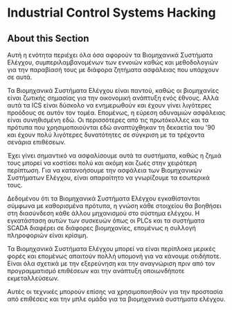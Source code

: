 # Industrial Control Systems Hacking

## About this Section

Αυτή η ενότητα περιέχει όλα όσα αφορούν τα Βιομηχανικά Συστήματα Ελέγχου, συμπεριλαμβανομένων των εννοιών καθώς και μεθοδολογιών για την παραβίασή τους με διάφορα ζητήματα ασφάλειας που υπάρχουν σε αυτά.

Τα Βιομηχανικά Συστήματα Ελέγχου είναι παντού, καθώς οι βιομηχανίες είναι ζωτικής σημασίας για την οικονομική ανάπτυξη ενός έθνους. Αλλά αυτά τα ICS είναι δύσκολο να ενημερωθούν και έχουν γίνει λιγότερες προόδους σε αυτόν τον τομέα. Επομένως, η εύρεση αδυναμιών ασφάλειας είναι συνηθισμένη εδώ. Οι περισσότερες από τις πρωτόκολλες και τα πρότυπα που χρησιμοποιούνται εδώ αναπτύχθηκαν τη δεκαετία του '90 και έχουν πολύ λιγότερες δυνατότητες σε σύγκριση με τα τρέχοντα σενάρια επιθέσεων.

Έχει γίνει σημαντικό να ασφαλίσουμε αυτά τα συστήματα, καθώς η ζημιά τους μπορεί να κοστίσει πολύ και ακόμη και ζωές στην χειρότερη περίπτωση. Για να κατανοήσουμε την ασφάλεια των Βιομηχανικών Συστήματων Ελέγχου, είναι απαραίτητο να γνωρίζουμε τα εσωτερικά τους.

Δεδομένου ότι τα Βιομηχανικά Συστήματα Ελέγχου εγκαθίστανται σύμφωνα με καθορισμένα πρότυπα, η γνώση κάθε στοιχείου θα βοηθήσει στη διασύνδεση κάθε άλλου μηχανισμού στο σύστημα ελέγχου. Η εγκατάσταση αυτών των συσκευών όπως οι PLCs και τα συστήματα SCADA διαφέρει σε διάφορες βιομηχανίες, επομένως η συλλογή πληροφοριών είναι κρίσιμη.

Τα Βιομηχανικά Συστήματα Ελέγχου μπορεί να είναι περίπλοκα μερικές φορές και επομένως απαιτούν πολλή υπομονή για να κάνουμε οτιδήποτε. Είναι όλα σχετικά με την εξερεύνηση και την αναγνώριση πριν από τον προγραμματισμό επιθέσεων και την ανάπτυξη οποιωνδήποτε εκμεταλλεύσεων.

Αυτές οι τεχνικές μπορούν επίσης να χρησιμοποιηθούν για την προστασία από επιθέσεις και την μπλε ομάδα για τα βιομηχανικά συστήματα ελέγχου.
